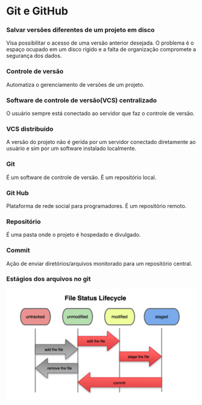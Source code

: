 # Git e GitHub

### Salvar versões diferentes de um projeto em disco 
Visa possibilitar o acesso de uma versão anterior desejada. O problema é o espaço ocupado em um disco rígido e a falta de organização compromete a segurança dos dados.

### Controle de versão
Automatiza o gerenciamento de versões de um projeto.

### Software de controle de versão(VCS) centralizado
O usuário sempre está conectado ao servidor que faz o controle de versão.

### VCS distribuído
A versão do projeto não é gerida por um servidor conectado diretamente ao usuário e sim por um software instalado localmente. 

### Git
É um software de controle de versão. É um repositório local.

### Git Hub
Plataforma de rede social para programadores. É um repositório remoto.

### Repositório
É uma pasta onde o projeto é hospedado e divulgado.

### Commit
Ação de enviar diretórios/arquivos monitorado para um repositório central.

### Estágios dos arquivos no git

![Ciclo de vida em um VCS ](./cicloArquivosGit.png)

